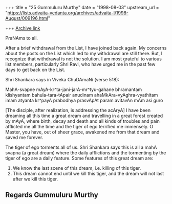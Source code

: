 +++
title = "25 Gummuluru Murthy"
date = "1998-08-03"
upstream_url = "https://lists.advaita-vedanta.org/archives/advaita-l/1998-August/009196.html"

+++
[Archive link](https://lists.advaita-vedanta.org/archives/advaita-l/1998-August/009196.html)

PraNAms to all.

After a brief withdrawal from the List, I have joined back again.
My concerns about the posts on the List which led to my withdrawal
are still there. But, I recognize that withdrawal is not the
solution. I am most grateful to various list members, particularly
Shri Ravi, who have urged me in the past few days to get back on the
List.

Shri Shankara says in Viveka ChuDAmaNi (verse 518):

MahA-svapne mAyA-kr^ta-jani-jarA-mr^tyu-gahane
bhramantam klishyantam bahula-tara-tApair anudinam
ahaMkAra-vyAghra-vyathitam imam atyanta kr^payA
prabodhya prasvApAt param avitavAn mAm asi guro

[The disciple, after realization, is addressing the acAryA]  I have
been dreaming all this time a great dream and travelling in a great
forest created by mAyA, where birth, decay and death and all kinds
of troubles and pain afflicted me all the time and the tiger of ego
terrified me immensely. O Master, you have, out of sheer grace,
awakened me from that dream and saved me forever.


The tiger of ego torments all of us. Shri Shankara says this is all a
mahA svapna (a great dream) where the daily afflictions and the
tormenting by the tiger of ego are a daily feature.
Some features of this great dream are:

1. We know the last scene of this dream, i.e. killing of this tiger.
2. This dream cannot end until we kill this tiger, and the dream will
not last after we kill this tiger.

Regards
Gummuluru Murthy
------------------------------------------------------------------------

